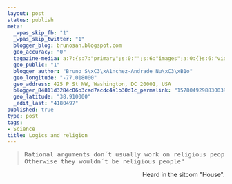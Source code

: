 ```yaml
--- 
layout: post
status: publish
meta: 
  _wpas_skip_fb: "1"
  _wpas_skip_twitter: "1"
  blogger_blog: brunosan.blogspot.com
  geo_accuracy: "0"
  tagazine-media: a:7:{s:7:"primary";s:0:"";s:6:"images";a:0:{}s:6:"videos";a:0:{}s:11:"image_count";s:1:"0";s:6:"author";s:7:"4180497";s:7:"blog_id";s:7:"8438084";s:9:"mod_stamp";s:19:"2011-01-18 19:31:28";}
  geo_public: "1"
  blogger_author: "Bruno S\xC3\xA1nchez-Andrade Nu\xC3\xB1o"
  geo_longitude: "-77.018000"
  geo_address: 425 P St NW, Washington, DC 20001, USA
  blogger_84811d3284c06b3cad7acdc4a1b30d1c_permalink: "1578049298830039525"
  geo_latitude: "38.910000"
  _edit_last: "4180497"
published: true
type: post
tags: 
- Science
title: Logics and religion
---
```

<blockquote>
<pre>Rational arguments don´t usually work on religious people. 
Otherwise they wouldn´t be religious people"</pre>
</blockquote>
<p style="text-align:right;">Heard in the sitcom "House".</p>
